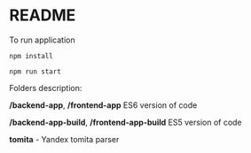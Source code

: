 # README #

To run application

`npm install`

`npm run start`

Folders description:

**/backend-app**, **/frontend-app** ES6 version of code

**/backend-app-build**, **/frontend-app-build** ES5 version of code

**tomita** - Yandex tomita parser